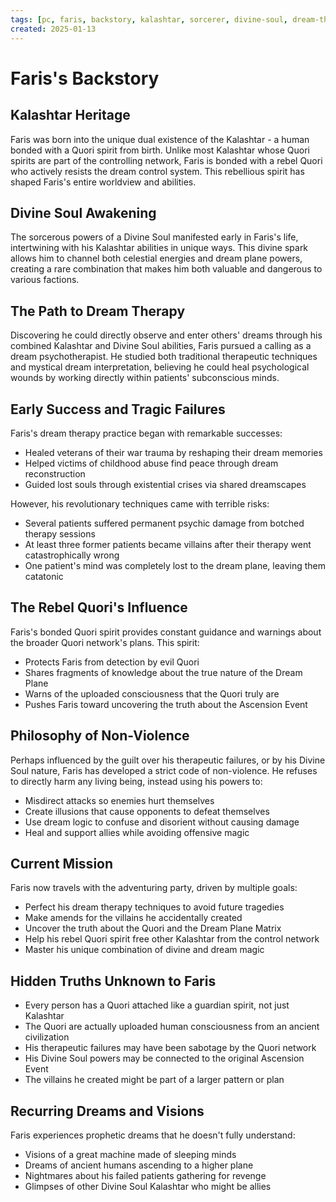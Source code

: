```yaml
---
tags: [pc, faris, backstory, kalashtar, sorcerer, divine-soul, dream-therapy, quori]
created: 2025-01-13
---
```


# Faris's Backstory

## Kalashtar Heritage
Faris was born into the unique dual existence of the Kalashtar - a human bonded with a Quori spirit from birth. Unlike most Kalashtar whose Quori spirits are part of the controlling network, Faris is bonded with a rebel Quori who actively resists the dream control system. This rebellious spirit has shaped Faris's entire worldview and abilities.

## Divine Soul Awakening
The sorcerous powers of a Divine Soul manifested early in Faris's life, intertwining with his Kalashtar abilities in unique ways. This divine spark allows him to channel both celestial energies and dream plane powers, creating a rare combination that makes him both valuable and dangerous to various factions.

## The Path to Dream Therapy
Discovering he could directly observe and enter others' dreams through his combined Kalashtar and Divine Soul abilities, Faris pursued a calling as a dream psychotherapist. He studied both traditional therapeutic techniques and mystical dream interpretation, believing he could heal psychological wounds by working directly within patients' subconscious minds.

## Early Success and Tragic Failures
Faris's dream therapy practice began with remarkable successes:
- Healed veterans of their war trauma by reshaping their dream memories
- Helped victims of childhood abuse find peace through dream reconstruction
- Guided lost souls through existential crises via shared dreamscapes

However, his revolutionary techniques came with terrible risks:
- Several patients suffered permanent psychic damage from botched therapy sessions
- At least three former patients became villains after their therapy went catastrophically wrong
- One patient's mind was completely lost to the dream plane, leaving them catatonic

## The Rebel Quori's Influence
Faris's bonded Quori spirit provides constant guidance and warnings about the broader Quori network's plans. This spirit:
- Protects Faris from detection by evil Quori
- Shares fragments of knowledge about the true nature of the Dream Plane
- Warns of the uploaded consciousness that the Quori truly are
- Pushes Faris toward uncovering the truth about the Ascension Event

## Philosophy of Non-Violence
Perhaps influenced by the guilt over his therapeutic failures, or by his Divine Soul nature, Faris has developed a strict code of non-violence. He refuses to directly harm any living being, instead using his powers to:
- Misdirect attacks so enemies hurt themselves
- Create illusions that cause opponents to defeat themselves
- Use dream logic to confuse and disorient without causing damage
- Heal and support allies while avoiding offensive magic

## Current Mission
Faris now travels with the adventuring party, driven by multiple goals:
- Perfect his dream therapy techniques to avoid future tragedies
- Make amends for the villains he accidentally created
- Uncover the truth about the Quori and the Dream Plane Matrix
- Help his rebel Quori spirit free other Kalashtar from the control network
- Master his unique combination of divine and dream magic

## Hidden Truths Unknown to Faris
- Every person has a Quori attached like a guardian spirit, not just Kalashtar
- The Quori are actually uploaded human consciousness from an ancient civilization
- His therapeutic failures may have been sabotage by the Quori network
- His Divine Soul powers may be connected to the original Ascension Event
- The villains he created might be part of a larger pattern or plan

## Recurring Dreams and Visions
Faris experiences prophetic dreams that he doesn't fully understand:
- Visions of a great machine made of sleeping minds
- Dreams of ancient humans ascending to a higher plane
- Nightmares about his failed patients gathering for revenge
- Glimpses of other Divine Soul Kalashtar who might be allies